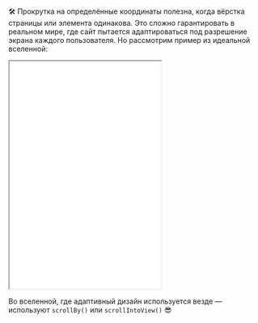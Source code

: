 🛠 Прокрутка на определённые координаты полезна, когда вёрстка страницы или элемента одинакова. Это сложно гарантировать в реальном мире, где сайт пытается адаптироваться под разрешение экрана каждого пользователя. Но рассмотрим пример из идеальной вселенной:

<iframe title="Прокрутка по координатам" src="../demos/index/" height="450"></iframe>

Во вселенной, где адаптивный дизайн используется везде — используют `scrollBy()` или `scrollIntoView()` 😎
